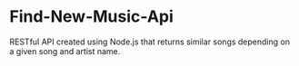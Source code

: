 # Find-New-Music-Api
RESTful API created using Node.js that returns similar songs depending on a given song and artist name.
